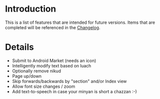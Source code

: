 # Introduction #

This is a list of features that are intended for future versions.  Items that are completed will be referenced in the [Changelog](Changelog.md).


# Details #

  * Submit to Android Market (needs an icon)
  * Intelligently modify text based on luach
  * Optionally remove nikud
  * Page up/down
  * Skip forwards/backwards by "section" and/or Index view
  * Allow font size changes / zoom
  * Add text-to-speech in case your minyan is short a chazzan :-)